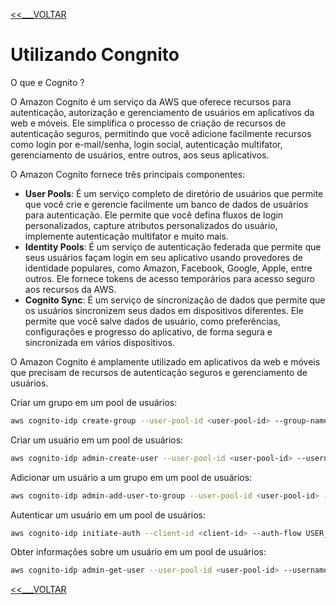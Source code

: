 [<<___VOLTAR](../README.md)

# Utilizando Congnito

O que e Cognito ?

O Amazon Cognito é um serviço da AWS que oferece recursos para autenticação, autorização e 
gerenciamento de usuários em aplicativos da web e móveis. Ele simplifica o processo de criação
de recursos de autenticação seguros, permitindo que você adicione facilmente recursos como 
login por e-mail/senha, login social, autenticação multifator, gerenciamento de usuários, 
entre outros, aos seus aplicativos.

O Amazon Cognito fornece três principais componentes:

- **User Pools**: É um serviço completo de diretório de usuários que permite que você crie e 
gerencie facilmente um banco de dados de usuários para autenticação. Ele permite que você 
defina fluxos de login personalizados, capture atributos personalizados do usuário, implemente 
autenticação multifator e muito mais.
- **Identity Pools**: É um serviço de autenticação federada que permite que seus usuários 
façam login em seu aplicativo usando provedores de identidade populares, como Amazon, Facebook,
Google, Apple, entre outros. Ele fornece tokens de acesso temporários para acesso seguro aos 
recursos da AWS.
- **Cognito Sync**: É um serviço de sincronização de dados que permite que os usuários 
sincronizem seus dados em dispositivos diferentes. Ele permite que você salve dados de usuário,
como preferências, configurações e progresso do aplicativo, de forma segura e sincronizada em 
vários dispositivos.

O Amazon Cognito é amplamente utilizado em aplicativos da web e móveis que precisam de 
recursos de autenticação seguros e gerenciamento de usuários. 

Criar um grupo em um pool de usuários:

```bash
aws cognito-idp create-group --user-pool-id <user-pool-id> --group-name <group-name>
```

Criar um usuário em um pool de usuários:

```bash
aws cognito-idp admin-create-user --user-pool-id <user-pool-id> --username <username>
```

Adicionar um usuário a um grupo em um pool de usuários:

```bash
aws cognito-idp admin-add-user-to-group --user-pool-id <user-pool-id> --username <username> --group-name <group-name>
```

Autenticar um usuário em um pool de usuários:

```bash
aws cognito-idp initiate-auth --client-id <client-id> --auth-flow USER_PASSWORD_AUTH --auth-parameters USERNAME=<username>,PASSWORD=<password>
```

Obter informações sobre um usuário em um pool de usuários:

```bash
aws cognito-idp admin-get-user --user-pool-id <user-pool-id> --username <username>
```

[<<___VOLTAR](../README.md)